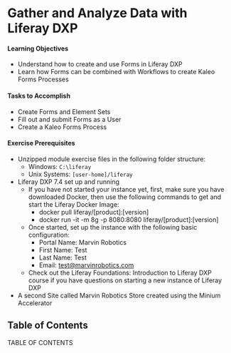 <div class="page"></div>

# Gather and Analyze Data with Liferay DXP

<div class="ahead">
  
#### Learning Objectives

* Understand how to create and use Forms in Liferay DXP
* Learn how Forms can be combined with Workflows to create Kaleo Forms Processes
	
#### Tasks to Accomplish 

* Create Forms and Element Sets
* Fill out and submit Forms as a User
* Create a Kaleo Forms Process

#### Exercise Prerequisites

* Unzipped module exercise files in the following folder structure:
	- Windows: <code>C:\liferay</code>
	- Unix Systems: <code>[user-home]/liferay</code>
* Liferay DXP 7.4 set up and running
	- If you have not started your instance yet, first, make sure you have downloaded Docker, then use the following commands to get and start the Liferay Docker Image: 
    	* docker pull liferay/[product]:[version]
    	* docker run -it -m 8g -p 8080:8080 liferay/[product]:[version]
	- Once started, set up the instance with the following basic configuration:
		* Portal Name: Marvin Robotics
		* First Name: Test
		* Last Name: Test
		* Email: test@marvinrobotics.com
	- Check out the Liferay Foundations: Introduction to Liferay DXP course if you have questions on starting a new instance of Liferay DXP
* A second Site called Marvin Robotics Store created using the Minium Accelerator

</div>

<h2> Table of Contents </h2>

TABLE OF CONTENTS
